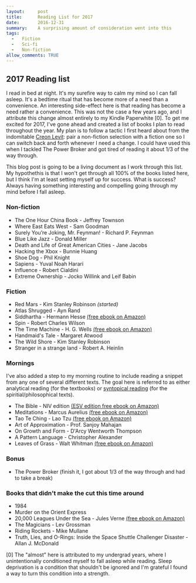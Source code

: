 ```yaml
---
layout:     post
title:      Reading List for 2017
date:       2016-12-31
summary:    A surprising amount of consideration went into this
tags: 
  -   Fiction
  -   Sci-fi
  -   Non-fiction
allow_comments: TRUE
---
```


##  2017 Reading list

I read in bed at night. It's my surefire way to calm my mind so I can fall asleep. It's a bedtime ritual that has become more of a need than a convenience. An interesting side-effect here is that reading has become a need rather a convenience. This was not the case a few years ago, and I attribute this change almost entirely to my Kindle Paperwhite [0]. To get me excited for 2017, I've gone ahead and created a list of books I plan to read throughout the year. My plan is to follow a tactic I first heard about from the indomitable [Creon Levit](https://creonlevit.wordpress.com/2016/04/10/creons-advice-for-reading-and-enjoying-many-books/): pair a non-fiction selection with a fiction one so I can switch back and forth whenever I need a change. I could have used this when I tackled The Power Broker and got tired of reading it about 1/3 of the way through. 

This blog post is going to be a living document as I work through this list. My hypothethis is that I won't get through all 100% of the books listed here, but I think I'm at least setting myself up for success. What is success? Always having something interesting and compelling going through my mind before I fall asleep. 

### Non-fiction

* The One Hour China Book - Jeffrey Townson
* Where East Eats West - Sam Goodman
* Surely You’re Joking, Mr. Feynman! - Richard P. Feynman
* Blue Like Jazz - Donald Miller
* Death and Life of Great American Cities - Jane Jacobs
* Hacking the Xbox - Bunnie Huang
* Shoe Dog - Phil Knight
* Sapiens - Yuval Noah Harari
* Influence - Robert Cialdini
* Extreme Ownership - Jocko Willink and Leif Babin


### Fiction

* Red Mars - Kim Stanley Robinson <em>(started)</em>
* Atlas Shrugged - Ayn Rand
* Siddhartha - Hermann Hesse [(free ebook on Amazon)](https://www.amazon.com/Siddhartha-Biographical-Afterword-Hermann-Hesse-ebook/dp/B000FC21PA/ref=sr_1_1?s=books&ie=UTF8&qid=1483326516&sr=1-1&keywords=siddartha+hesse+herman)
* Spin - Robert Charles Wilson
* The Time Machine - H. G. Wells [(free ebook on Amazon)](https://www.amazon.com/Time-Machine-Enriched-Classics-ebook/dp/B004XVQ73G/ref=sr_1_1?s=books&ie=UTF8&qid=1483326494&sr=1-1&keywords=the+time+machine)
* Handmaid's Tale - Margaret Atwood
* The Wild Shore - Kim Stanley Robinson
* Stranger in a strange land - Robert A. Heinlin

### Mornings
I've also added a step to my morning routine to include reading a snippet from any one of several different texts. The goal here is referred to as either analytical reading (for the textbooks) or [syntopical reading](https://www.farnamstreetblog.com/how-to-read-a-book/) (for the spiritial/philosophical texts). 

* The Bible - NIV edition [(ESV edition free ebook on Amazon)](https://www.amazon.com/Bible-English-Standard-Version-Cross-References-ebook/dp/B001EOCFU4/ref=sr_1_5?s=books&ie=UTF8&qid=1483326084&sr=1-5&keywords=bible+niv)
* Meditations - Marcus Aurelius [(free ebook on Amazon)](https://www.amazon.com/Meditations-Marcus-Aurelius-ebook/dp/B0082XJGRK/ref=sr_1_2?s=books&ie=UTF8&qid=1483326133&sr=1-2&keywords=meditations+marcus+aurelius)
* Tao Te Ching - Lao Tzu [(free ebook on Amazon)](https://www.amazon.com/T%C3%82O-TEH-KING-TAO-CHING-ebook/dp/B01DTX85ZQ/ref=sr_1_12?s=books&ie=UTF8&qid=1483326204&sr=1-12&keywords=tao+te+ching)
* Art of Approximation - Prof. Sanjoy Mahajan
* On Growth and Form - D'Arcy Wentworth Thompson
* A Pattern Language - Christopher Alexander
* Leaves of Grass - Walt Whitman [(free ebook on Amazon)](https://www.amazon.com/Leaves-Grass-Walt-Whitman-ebook/dp/B004TOZV48/ref=sr_1_1?s=books&ie=UTF8&qid=1483326029&sr=1-1&keywords=leaves+of+grass)

### Bonus

* The Power Broker (finish it, I got about 1/3 of the way through and had to take a break)

### Books that didn't make the cut this time around
* 1984
* Murder on the Orient Express
* 20,000 Leagues Under the Sea - Jules Verne [(free ebook on Amazon)](https://www.amazon.com/Vingt-mille-lieues-mers-English-ebook/dp/B0084A6N3Q/ref=sr_1_1?s=books&ie=UTF8&qid=1483326774&sr=1-1&keywords=Verne+Vingt+Mille+English)
* The Magicians - Lev Grossman
* Riding Rockets -  Mike Mullane
* Truth, Lies, and O-Rings: Inside the Space Shuttle Challenger Disaster - Allan J. McDonald

[0] The "almost" here is attributed to my undergrad years, where I unintentionally conditioned myself to fall asleep while reading. Sleep deprivation is a condition that shouldn't be ignored and I'm grateful I found a way to turn this condition into a strength. 